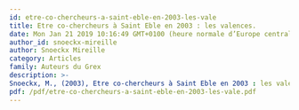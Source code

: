 ```yaml
---
id: etre-co-chercheurs-a-saint-eble-en-2003-les-vale
title: Etre co-chercheurs à Saint Eble en 2003 : les valences.
date: Mon Jan 21 2019 10:16:49 GMT+0100 (heure normale d’Europe centrale)
author_id: snoeckx-mireille
author: Snoeckx Mireille
category: Articles
family: Auteurs du Grex
description: >-
Snoeckx, M., (2003), Etre co-chercheurs à Saint Eble en 2003 : les valences, Expliciter n°52, p. 15 - 21. 
pdf: /pdf/etre-co-chercheurs-a-saint-eble-en-2003-les-vale.pdf
---
```

